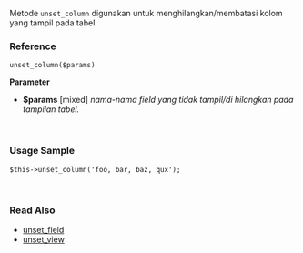 Metode `unset_column` digunakan untuk menghilangkan/membatasi kolom yang tampil pada tabel

### Reference
`unset_column($params)`

**Parameter**
* **$params** [mixed] *nama-nama field yang tidak tampil/di hilangkan pada tampilan tabel.*

&nbsp;

### Usage Sample
`$this->unset_column('foo, bar, baz, qux');`

&nbsp;

### Read Also
* [unset_field](./unset_field)
* [unset_view](./unset_view)
